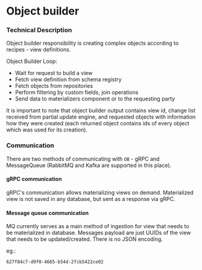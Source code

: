 # Object builder

### Technical Description
Object builder responsibility is creating complex objects according to recipes - view definitions.

Object Builder Loop:

- Wait for request to build a view
- Fetch view definition from schema registry
- Fetch objects from repositories
- Perform filtering by custom fields, join operations
- Send data to materializers component or to the requesting party

It is important to note that object builder output contains view id, change list received from partial update engine,
and requested objects with information how they were created (each returned object contains ids of every object which
was used for its creation).

### Communication
There are two methods of communicating with `OB` - gRPC and MessageQueue (RabbitMQ and Kafka are supported in this
place).

#### gRPC communication
gRPC's communication allows materializing views on demand. Materialized view is not saved in any database, but sent as a
response via gRPC.

#### Message queue communication
MQ currently serves as a main method of ingestion for view that needs to be materialized in database. Messages payload
are just UUIDs of the view that needs to be updated/created. There is no JSON encoding.

eg.:

```
627f84c7-d9f0-4665-b54d-2fcb5422ce02
```


